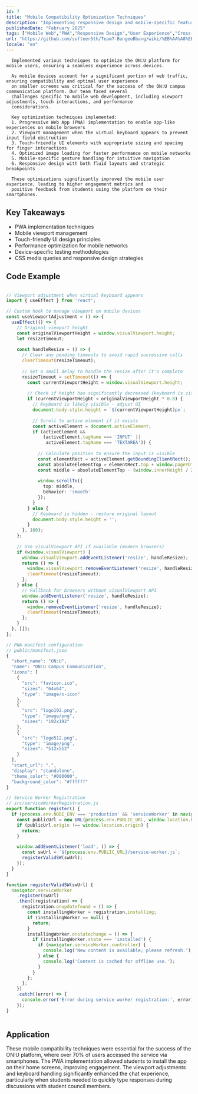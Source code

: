```yaml
---
id: 7
title: "Mobile Compatibility Optimization Techniques"
description: "Implementing responsive design and mobile-specific features for cross-platform web applications"
publishedDate: "February 2025"
tags: ["Mobile Web","PWA","Responsive Design","User Experience","Cross-platform"]
url: "https://github.com/softeer5th/Team7-BungeoBbang/wiki/%EB%AA%A8%EB%B0%94%EC%9D%BC-%ED%98%B8%ED%99%98%EC%84%B1%EC%9D%84-%EC%9C%84%ED%95%9C-%EB%85%B8%EB%A0%A5%EB%93%A4"
locale: "en"
---
```



      Implemented various techniques to optimize the ON:U platform for mobile users, ensuring a seamless experience across devices.
      
      As mobile devices account for a significant portion of web traffic, ensuring compatibility and optimal user experience
      on smaller screens was critical for the success of the ON:U campus communication platform. Our team faced several
      challenges specific to mobile web development, including viewport adjustments, touch interactions, and performance
      considerations.
      
      Key optimization techniques implemented:
      1. Progressive Web App (PWA) implementation to enable app-like experiences on mobile browsers
      2. Viewport management when the virtual keyboard appears to prevent input field obstruction
      3. Touch-friendly UI elements with appropriate sizing and spacing for finger interactions
      4. Optimized image loading for faster performance on mobile networks
      5. Mobile-specific gesture handling for intuitive navigation
      6. Responsive design with both fluid layouts and strategic breakpoints
      
      These optimizations significantly improved the mobile user experience, leading to higher engagement metrics and
      positive feedback from students using the platform on their smartphones.
    

## Key Takeaways

- PWA implementation techniques
- Mobile viewport management
- Touch-friendly UI design principles
- Performance optimization for mobile networks
- Device-specific testing methodologies
- CSS media queries and responsive design strategies


## Code Example

```typescript

// Viewport adjustment when virtual keyboard appears
import { useEffect } from 'react';

// Custom hook to manage viewport on mobile devices
const useViewportAdjustment = () => {
  useEffect(() => {
    // Original viewport height
    const originalViewportHeight = window.visualViewport.height;
    let resizeTimeout;
    
    const handleResize = () => {
      // Clear any pending timeouts to avoid rapid successive calls
      clearTimeout(resizeTimeout);
      
      // Set a small delay to handle the resize after it's complete
      resizeTimeout = setTimeout(() => {
        const currentViewportHeight = window.visualViewport.height;
        
        // Check if height has significantly decreased (keyboard is visible)
        if (currentViewportHeight < originalViewportHeight * 0.8) {
          // Keyboard is likely visible - adjust UI
          document.body.style.height = `${currentViewportHeight}px`;
          
          // Scroll to active element if it exists
          const activeElement = document.activeElement;
          if (activeElement && 
              (activeElement.tagName === 'INPUT' || 
               activeElement.tagName === 'TEXTAREA')) {
            
            // Calculate position to ensure the input is visible
            const elementRect = activeElement.getBoundingClientRect();
            const absoluteElementTop = elementRect.top + window.pageYOffset;
            const middle = absoluteElementTop - (window.innerHeight / 2);
            
            window.scrollTo({
              top: middle,
              behavior: 'smooth'
            });
          }
        } else {
          // Keyboard is hidden - restore original layout
          document.body.style.height = '';
        }
      }, 100);
    };
    
    // Use visualViewport API if available (modern browsers)
    if (window.visualViewport) {
      window.visualViewport.addEventListener('resize', handleResize);
      return () => {
        window.visualViewport.removeEventListener('resize', handleResize);
        clearTimeout(resizeTimeout);
      };
    } else {
      // Fallback for browsers without visualViewport API
      window.addEventListener('resize', handleResize);
      return () => {
        window.removeEventListener('resize', handleResize);
        clearTimeout(resizeTimeout);
      };
    }
  }, []);
};

// PWA manifest configuration
// public/manifest.json
{
  "short_name": "ON:U",
  "name": "ON:U Campus Communication",
  "icons": [
    {
      "src": "favicon.ico",
      "sizes": "64x64",
      "type": "image/x-icon"
    },
    {
      "src": "logo192.png",
      "type": "image/png",
      "sizes": "192x192"
    },
    {
      "src": "logo512.png",
      "type": "image/png",
      "sizes": "512x512"
    }
  ],
  "start_url": ".",
  "display": "standalone",
  "theme_color": "#000000",
  "background_color": "#ffffff"
}

// Service Worker Registration
// src/serviceWorkerRegistration.js
export function register() {
  if (process.env.NODE_ENV === 'production' && 'serviceWorker' in navigator) {
    const publicUrl = new URL(process.env.PUBLIC_URL, window.location.href);
    if (publicUrl.origin !== window.location.origin) {
      return;
    }

    window.addEventListener('load', () => {
      const swUrl = `${process.env.PUBLIC_URL}/service-worker.js`;
      registerValidSW(swUrl);
    });
  }
}

function registerValidSW(swUrl) {
  navigator.serviceWorker
    .register(swUrl)
    .then((registration) => {
      registration.onupdatefound = () => {
        const installingWorker = registration.installing;
        if (installingWorker == null) {
          return;
        }
        installingWorker.onstatechange = () => {
          if (installingWorker.state === 'installed') {
            if (navigator.serviceWorker.controller) {
              console.log('New content is available; please refresh.');
            } else {
              console.log('Content is cached for offline use.');
            }
          }
        };
      };
    })
    .catch((error) => {
      console.error('Error during service worker registration:', error);
    });
}
    
```


## Application

These mobile compatibility techniques were essential for the success of the ON:U platform, where over 70% of users accessed the service via smartphones. The PWA implementation allowed students to install the app on their home screens, improving engagement. The viewport adjustments and keyboard handling significantly enhanced the chat experience, particularly when students needed to quickly type responses during discussions with student council members.

